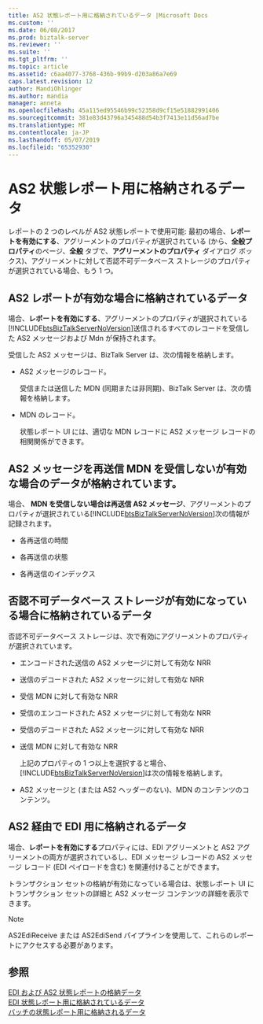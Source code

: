 ```yaml
---
title: AS2 状態レポート用に格納されているデータ |Microsoft Docs
ms.custom: ''
ms.date: 06/08/2017
ms.prod: biztalk-server
ms.reviewer: ''
ms.suite: ''
ms.tgt_pltfrm: ''
ms.topic: article
ms.assetid: c6aa4077-3768-436b-99b9-d203a86a7e69
caps.latest.revision: 12
author: MandiOhlinger
ms.author: mandia
manager: anneta
ms.openlocfilehash: 45a115ed95546b99c52358d9cf15e51882991406
ms.sourcegitcommit: 381e83d43796a345488d54b3f7413e11d56ad7be
ms.translationtype: MT
ms.contentlocale: ja-JP
ms.lasthandoff: 05/07/2019
ms.locfileid: "65352930"
---
```

# <a name="data-stored-for-as2-status-reports"></a>AS2 状態レポート用に格納されるデータ
レポートの 2 つのレベルが AS2 状態レポートで使用可能: 最初の場合、**レポートを有効にする**、アグリーメントのプロパティが選択されている (から、**全般プロパティ**のページ、**全般**  タブで、**アグリーメントのプロパティ** ダイアログ ボックス)、アグリーメントに対して否認不可データベース ストレージのプロパティが選択されている場合、もう 1 つ。  
  
## <a name="data-stored-if-as2-reporting-is-activated"></a>AS2 レポートが有効な場合に格納されているデータ  
 場合、**レポートを有効にする**、アグリーメントのプロパティが選択されている[!INCLUDE[btsBizTalkServerNoVersion](../includes/btsbiztalkservernoversion-md.md)]送信されるすべてのレコードを受信した AS2 メッセージおよび Mdn が保持されます。  
  
 受信した AS2 メッセージは、BizTalk Server は、次の情報を格納します。  
  
- AS2 メッセージのレコード。  
  
  受信または送信した MDN (同期または非同期)、BizTalk Server は、次の情報を格納します。  
  
- MDN のレコード。  
  
  状態レポート UI には、適切な MDN レコードに AS2 メッセージ レコードの相関関係ができます。  
  
## <a name="data-stored-if-resend-as2-message-if-mdn-not-received-is-enabled"></a>AS2 メッセージを再送信 MDN を受信しないが有効な場合のデータが格納されています。  
 場合、 **MDN を受信しない場合は再送信 AS2 メッセージ**、アグリーメントのプロパティが選択されている[!INCLUDE[btsBizTalkServerNoVersion](../includes/btsbiztalkservernoversion-md.md)]次の情報が記録されます。  
  
-   各再送信の時間  
  
-   各再送信の状態  
  
-   各再送信のインデックス  
  
## <a name="data-stored-if-non-repudiation-database-storage-is-enabled"></a>否認不可データベース ストレージが有効になっている場合に格納されているデータ  
 否認不可データベース ストレージは、次で有効にアグリーメントのプロパティが選択されています。  
  
- エンコードされた送信の AS2 メッセージに対して有効な NRR  
  
- 送信のデコードされた AS2 メッセージに対して有効な NRR  
  
- 受信 MDN に対して有効な NRR  
  
- 受信のエンコードされた AS2 メッセージに対して有効な NRR  
  
- 受信のデコードされた AS2 メッセージに対して有効な NRR  
  
- 送信 MDN に対して有効な NRR  
  
  上記のプロパティの 1 つ以上を選択すると場合、[!INCLUDE[btsBizTalkServerNoVersion](../includes/btsbiztalkservernoversion-md.md)]は次の情報を格納します。  
  
- AS2 メッセージと (または AS2 ヘッダーのない)、MDN のコンテンツのコンテンツ。  
  
## <a name="data-stored-for-edi-over-as2"></a>AS2 経由で EDI 用に格納されるデータ  
 場合、**レポートを有効にする**プロパティには、EDI アグリーメントと AS2 アグリーメントの両方が選択されているし、EDI メッセージ レコードの AS2 メッセージ レコード (EDI ペイロードを含む) を関連付けることができます。  
  
 トランザクション セットの格納が有効になっている場合は、状態レポート UI にトランザクション セットの詳細と AS2 メッセージ コンテンツの詳細を表示できます。  
  
> [!NOTE]
>  AS2EdiReceive または AS2EdiSend パイプラインを使用して、これらのレポートにアクセスする必要があります。  
  
## <a name="see-also"></a>参照  
 [EDI および AS2 状態レポートの格納データ](../core/data-stored-for-edi-and-as2-status-reports.md)   
 [EDI 状態レポート用に格納されているデータ](../core/data-stored-for-edi-status-reports.md)   
 [バッチの状態レポート用に格納されるデータ](../core/data-stored-for-batching-status-reports.md)